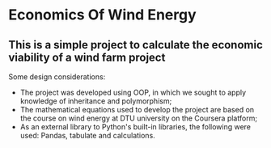 # Economics Of Wind Energy

## This is a simple project to calculate the economic viability of a wind farm project

Some design considerations:

  - The project was developed using OOP, in which we sought to apply knowledge of inheritance and polymorphism;
  - The mathematical equations used to develop the project are based on the course on wind energy at DTU university on the Coursera platform;
  - As an external library to Python's built-in libraries, the following were used: Pandas, tabulate and calculations.
